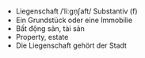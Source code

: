 - Liegenschaft	/ˈliːɡn̩ʃaft/	Substantiv (f)	
- Ein Grundstück oder eine Immobilie	
- Bất động sản, tài sản	
- Property, estate	
- Die Liegenschaft gehört der Stadt
